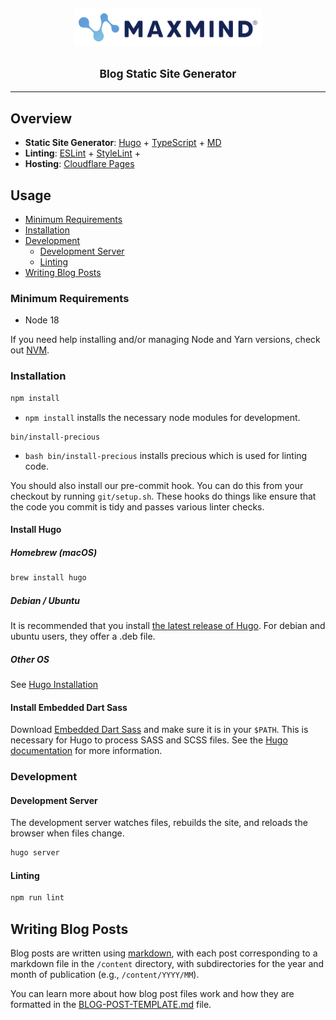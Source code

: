 <h2 align="center">
  <img
    alt="MaxMind"
    src="./assets/maxmind-logo.svg"
    width="300"
  />
  <br/>
  <br/>
  <small>Blog Static Site Generator</small>
</h3>

---

## Overview

- **Static Site Generator**: [Hugo](https://gohugo.io/) +
  [TypeScript](https://www.typescriptlang.org/) +
  [MD](https://www.markdownguide.org/)
- **Linting**: [ESLint](https://eslint.org/) +
  [StyleLint](https://stylelint.io/) +
- **Hosting**: [Cloudflare Pages](https://pages.cloudflare.com/)

## Usage

- [Minimum Requirements](#minimum-requirements)
- [Installation](#installation)
- [Development](#development)
  - [Development Server](#development-server)
  - [Linting](#linting)
- [Writing Blog Posts](#writing-blog-posts)

### Minimum Requirements

- Node 18

If you need help installing and/or managing Node and Yarn versions, check out
[NVM](https://github.com/nvm-sh/nvm).

### Installation

```sh
npm install
```

- `npm install` installs the necessary node modules for development.

```
bin/install-precious
```

- `bash bin/install-precious` installs precious which is used for linting code.

You should also install our pre-commit hook. You can do this from your checkout
by running `git/setup.sh`. These hooks do things like ensure that the code you
commit is tidy and passes various linter checks.

#### Install Hugo

##### Homebrew (macOS)

```sh
brew install hugo
```

##### Debian / Ubuntu

It is recommended that you install
[the latest release of Hugo](https://github.com/gohugoio/hugo/releases/latest).
For debian and ubuntu users, they offer a .deb file.

##### Other OS

See [Hugo Installation](https://gohugo.io/getting-started/installing/)

#### Install Embedded Dart Sass

Download
[Embedded Dart Sass](https://github.com/sass/dart-sass-embedded/releases) and
make sure it is in your `$PATH`. This is necessary for Hugo to process SASS and
SCSS files. See the
[Hugo documentation](https://gohugo.io/hugo-pipes/scss-sass/) for more
information.

### Development

#### Development Server

The development server watches files, rebuilds the site, and reloads the browser
when files change.

```sh
hugo server
```

#### Linting

```sh
npm run lint
```

## Writing Blog Posts

Blog posts are written using
[markdown](https://www.markdownguide.org/cheat-sheet/), with each post
corresponding to a markdown file in the `/content` directory, with
subdirectories for the year and month of publication (e.g., `/content/YYYY/MM`).

You can learn more about how blog post files work and how they are formatted in
the [BLOG-POST-TEMPLATE.md](BLOG-POST-TEMPLATE.md) file.
